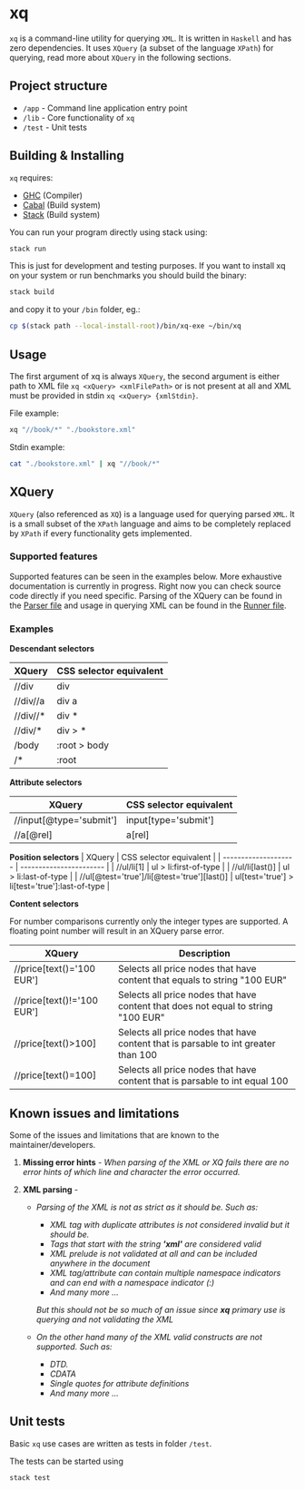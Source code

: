 # xq

`xq` is a command-line utility for querying `XML`. It is written in `Haskell` and has zero dependencies. It uses `XQuery` (a subset of the language `XPath`) for querying, read more about `XQuery` in the following sections.

## Project structure

- `/app` - Command line application entry point
- `/lib` - Core functionality of `xq`
- `/test` - Unit tests

## Building & Installing

`xq` requires:

- [GHC](https://www.haskell.org/ghc/) (Compiler)
- [Cabal](https://www.haskell.org/cabal/) (Build system)
- [Stack](https://docs.haskellstack.org/en/stable/#__tabbed_1_1) (Build system)

You can run your program directly using stack using:

```sh
stack run
```

This is just for development and testing purposes. If you want to install xq on your system or run benchmarks you should build the binary:

```sh
stack build
```

and copy it to your `/bin` folder, eg.:

```sh
cp $(stack path --local-install-root)/bin/xq-exe ~/bin/xq
```

## Usage

The first argument of xq is always `XQuery`, the second argument is either path to XML file `xq <xQuery> <xmlFilePath>` or is not present at all and XML must be provided in stdin `xq <xQuery> {xmlStdin}`.

File example:

```sh
xq "//book/*" "./bookstore.xml"
```

Stdin example:

```sh
cat "./bookstore.xml" | xq "//book/*"
```

## XQuery

`XQuery` (also referenced as `XQ`) is a language used for querying parsed `XML`. It is a small subset of the `XPath` language and aims to be completely replaced by `XPath` if every functionality gets implemented.

### Supported features

Supported features can be seen in the examples below. More exhaustive documentation is currently in progress. Right now you can check source code directly if you need specific. Parsing of the XQuery can be found in the [Parser file](Lib/XqParser.hs) and usage in querying XML can be found in the [Runner file](Lib/XqRunner.hs).

### Examples

**Descendant selectors**

| XQuery    | CSS selector equivalent |
| --------- | ----------------------- |
| //div     | div                     |
| //div//a  | div a                   |
| //div//\* | div \*                  |
| //div/\*  | div > \*                |
| /body     | :root > body            |
| /\*       | :root                   |

**Attribute selectors**

| XQuery                  | CSS selector equivalent |
| ----------------------- | ----------------------- |
| //input[@type='submit'] | input[type='submit']    |
| //a[@rel]               | a[rel]                  |

**Position selectors**
| XQuery | CSS selector equivalent |
| -------------------- | ----------------------- |
| //ul/li[1] | ul > li:first-of-type |
| //ul/li[last()] | ul > li:last-of-type |
| //ul[@test='true']/li[@test='true'][last()] | ul[test='true'] > li[test='true']:last-of-type |

**Content selectors**

For number comparisons currently only the integer types are supported. A floating point number will result in an XQuery parse error.

| XQuery                     | Description                                                                        |
| -------------------------- | ---------------------------------------------------------------------------------- |
| //price[text()='100 EUR']  | Selects all price nodes that have content that equals to string "100 EUR"          |
| //price[text()!='100 EUR'] | Selects all price nodes that have content that does not equal to string "100 EUR"  |
| //price[text()>100]        | Selects all price nodes that have content that is parsable to int greater than 100 |
| //price[text()=100]        | Selects all price nodes that have content that is parsable to int equal 100        |

## Known issues and limitations

Some of the issues and limitations that are known to the maintainer/developers.

1. **Missing error hints** - _When parsing of the XML or XQ fails there are no error hints of which line and character the error occurred._
2. **XML parsing** -

   - _Parsing of the XML is not as strict as it should be. Such as:_

     - _XML tag with duplicate attributes is not considered invalid but it should be._
     - _Tags that start with the string **'xml'** are considered valid_
     - _XML prelude is not validated at all and can be included anywhere in the document_
     - _XML tag/attribute can contain multiple namespace indicators and can end with a namespace indicator (:)_
     - _And many more ..._

     _But this should not be so much of an issue since **xq** primary use is querying and not validating the XML_

   - _On the other hand many of the XML valid constructs are not supported. Such as:_

     - _DTD._
     - _CDATA_
     - _Single quotes for attribute definitions_
     - _And many more ..._

## Unit tests

Basic `xq` use cases are written as tests in folder `/test`.

The tests can be started using

```sh
stack test
```
